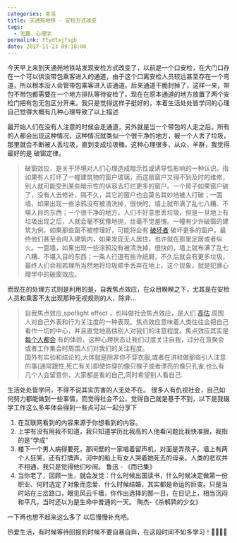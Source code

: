 ```yaml
---
categories: 生活
title: 天通苑地铁 - 安检方式改变
tags:
  - 无趣，心理学
permalink: ttydtajfsgb
date: 2017-11-23 09:18:00
---
```


今天早上来到天通苑地铁站发现安检方式改变了，以前是一个口安检，在大门口存在一个可以供没带包乘客进入的通道，由于这个口离安检人员较远甚至存在一个弯道，所以根本没人会管带包乘客进入该通道。后来通道干脆封掉了，这样一来，带包不带包都需要在一个地方排队等待安检了。现在在原本通道的地方放置了两个安检门把有包无包区分开来。我只是觉得这样子挺好的，本着生活处处皆学问的心理自己觉得大概有几种心理导致了以上描述
<!-- more -->

最开始人们在没有人注意的时候会走通道，另外就是当一个带包的人走之后。所有的人都会出现这种情况，这种情况就类似一个很干净的地方，被一个人丢了垃圾，那里就会不断被人丢垃圾，直到变成垃圾桶。这种心理很多，从众，羊群，我觉得最好的是 破窗定律。

> 破窗效应，是关于环境对人们心理造成暗示性或诱导性影响的一种认识。指如果有人打坏了一幢建筑物的窗户玻璃，而这扇窗户又得不到及时的维修，别人就可能受到某些暗示性的纵容去打烂更多的窗户。一个房子如果窗户破了，没有人去修补，隔不久，其它的窗户也会莫名其妙地被人打破；一面墙，如果出现一些涂鸦没有被清洗掉，很快的，墙上就布满了乱七八糟、不堪入目的东西；一个很干净的地方，人们不好意思丢垃圾，但是一旦地上有垃圾出现之后，人就会毫不犹豫地抛，丝毫不觉羞愧。一幢有少许破窗的建筑为例，如果那些窗不被修理好，可能将会有 [破坏者](https://link.zhihu.com/?target=http%3A//kb.kkyuyin.com/item/a6ee85e3ee4639a2dc5ba8f11b79918a.html) 破坏更多的窗户。最终他们甚至会闯入建筑内，如果发现无人居住，也许就在那里定居或者纵火。一面墙，如果出现一些涂鸦没有被清洗掉，很快的，墙上就布满了乱七八糟、不堪入目的东西；一条人行道有些许纸屑，不久后就会有更多垃圾，最终人们会视若理所当然地将垃圾顺手丢弃在地上。这个现象，就是犯罪心理学中的破窗效应。  


而现在的处理方式则是利用的是，自我焦点效应，在众目睽睽之下，尤其是在安检人员和乘客不太出现那种无视规则的人，除非…

> 自我焦点效应,spotlight effect ，也叫做社会焦点效应，是人们 [高估](https://link.zhihu.com/?target=http%3A//www.bing.com/knows/%25E9%25AB%2598%25E4%25BC%25B0) 周围人对自己外表和行为关注度的一种表现。焦点效应意味着人类往往会把自己看作一切的中心，并且直觉地高估别人对我们的注意程度。焦点效应其实是 [每个人都会](https://link.zhihu.com/?target=http%3A//www.bing.com/knows/%25E6%25AF%258F%25E4%25B8%25AA%25E4%25BA%25BA%25E9%2583%25BD%25E4%25BC%259A) 有的体验，这种心理状态让我们过度关注自我，过分在意聚会或者工作集会时周围人们对我们的关注程度。  
> 国外有实验和结论的,大体就是除非你不穿衣服,或者在讲和做那些引人注意的事(通常跟性,死亡有关)即使你穿的像只猴子或者漂亮的像只孔雀,也么有几个人会留意你，大家都是看的自己,同时希望别人看自己.  

生活处处皆学问，不得不说其实厉害的人无处不在。 很多人有仇视社会，自己如何努力都能做到一些事情，而觉得社会不公，觉得自己就是基于不到，以下是我辍学工作这么多年体会得到一些点可以一起分享下

1. 在互联网看到的内容来源于你想看到的内容。
2. 上学有没有用我不知道，我只知道学历比我高的人他看问题比我快准狠，我指的是“学成”
3. 楼下一个男人病得要死，那间壁的一家唱着留声机，对面是弄孩子。墙上有两个人狂笑，还有打牌声。河中的船上有女人哭着她死去的母亲。人类的悲欢并不相通，我只是觉得他们吵闹。 鲁迅 - 《而已集》
4. 当你老了，回顾一生，就会发觉：什么时候出国读书，什么时候决定做第一份职业、何时选定了对象而恋爱、什么时候结婚，其实都是命运的巨变。只是当时站在三岔路口，眼见风云千樯，你作出选择的那一日，在日记上，相当沉闷和平凡，当时还以为是生命中普通的一天。 陶杰-《杀鹌鹑的少女》


一下再也想不起来这么多了 以后慢慢补充吧。

热爱生活，有时候等待回报的时候不要自暴自弃，在这段时间不如多学习！🎉🎉🎉🎉
